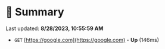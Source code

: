 # 📖 Summary
Last updated: **8/28/2023, 10:55:59 AM**

- `GET` [https://google.com](https://google.com) - **Up** (146ms)
